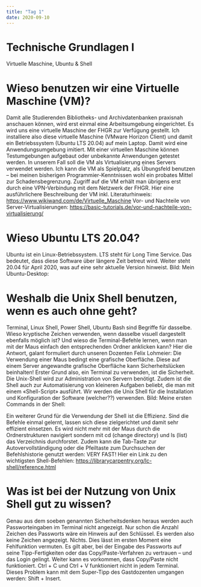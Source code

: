 ```yaml
---
title: "Tag 1"
date: 2020-09-10
---
```


# Technische Grundlagen I
Virtuelle Maschine, Ubuntu & Shell

# Wieso benutzen wir eine Virtuelle Maschine (VM)?
Damit alle Studierenden Bibliotheks- und Archivdatenbanken praxisnah anschauen können, wird erst einmal eine Arbeitsumgebung eingerichtet. Es wird uns eine virtuelle Maschine der FHGR zur Verfügung gestellt. Ich installiere also diese virtuelle Maschine (VMware Horizon Client) und damit ein Betriebssystem (Ubuntu LTS 20.04) auf mein Laptop. Damit wird eine Anwendungsumgebung imitiert. Mit einer virtuellen Maschine können Testumgebungen aufgebaut oder unbekannte Anwendungen getestet werden. In unserem Fall soll die VM als Virtualisierung eines Servers verwendet werden. Ich kann die VM als Spielplatz, als Übungsfeld benutzen – bei meinen bisherigen Programmier-Kenntnissen wohl ein probates Mittel zur Schadensbegrenzung. 
Zugriff auf die VM erhält man übrigens erst durch eine VPN-Verbindung mit dem Netzwerk der FHGR.
Hier eine ausführlichere Beschreibung der VM inkl. Literaturhinweis: https://www.wikiwand.com/de/Virtuelle_Maschine
Vor- und Nachteile von Server-Virtualisierungen: https://basic-tutorials.de/vor-und-nachteile-von-virtualisierung/

# Wieso Ubuntu LTS 20.04?
Ubuntu ist ein Linux-Betriebssystem. LTS steht für Long Time Service. Das bedeutet, dass diese Software über längere Zeit betreut wird. Weiter steht 20.04 für April 2020, was auf eine sehr aktuelle Version hinweist.
Bild: Mein Ubuntu-Desktop:

# Weshalb die Unix Shell benutzen, wenn es auch ohne geht?
Terminal, Linux Shell, Power Shell, Ubuntu Bash sind Begriffe für dasselbe. 
Wieso kryptische Zeichen verwenden, wenn dasselbe visuell dargestellt ebenfalls möglich ist? Und wieso die Terminal-Befehle lernen, wenn man mit der Maus einfach den entsprechenden Ordner anklicken kann? 
Hier die Antwort, galant formuliert durch unseren Dozenten Felix Lohmeier: Die Verwendung einer Maus bedingt eine grafische Oberfläche. Diese auf einem Server angewandte grafische Oberfläche kann Sicherheitslücken beinhalten! Erster Grund also, ein Terminal zu verwenden, ist die Sicherheit. 
Die Unix-Shell wird zur Administration von Servern benötigt. Zudem ist die Shell auch zur Automatisierung von kleineren Aufgaben beliebt, die man mit einem «Shell-Script» ausführt. Wir werden die Unix Shell für die Installation und Konfiguration der Software (welcher??) verwenden.
Bild: Meine ersten Commands in der Shell:

Ein weiterer Grund für die Verwendung der Shell ist die Effizienz. Sind die Befehle einmal gelernt, lassen sich diese zielgerichtet und damit sehr effizient einsetzen. Es wird nicht mehr mit der Maus durch die Ordnerstrukturen navigiert sondern mit cd (change directory) und ls (list) das Verzeichnis durchforstet. Zudem kann die Tab-Taste zur Autovervollständigung oder die Pfeiltaste zum Durchsuchen der Befehlshistorie genutzt werden: VERY FAST!
Hier ein Link zu den wichtigsten Shell-Befehlen: https://librarycarpentry.org/lc-shell/reference.html

# Was ist bei der Nutzung von Unix Shell gut zu wissen? 
Genau aus dem soeben genannten Sicherheitsdenken heraus werden auch Passworteingaben im Terminal nicht angezeigt. Nur schon die Anzahl Zeichen des Passworts wäre ein Hinweis auf den Schlüssel. Es werden also keine Zeichen angezeigt. Nichts. Dies lässt im ersten Moment eine Fehlfunktion vermuten. Es gilt aber, bei der Eingabe des Passworts auf seine Tipp-Fertigkeiten oder das Copy/Paste-Verfahren zu vertrauen – und das Login gelingt.
Weiter kann es vorkommen, dass Copy/Paste nicht funktioniert. Ctrl + C und Ctrl + V funktioniert nicht in jedem Terminal. Dieses Problem kann mit dem Super-Tipp des Gastdozenten umgangen werden: Shift + Insert.
